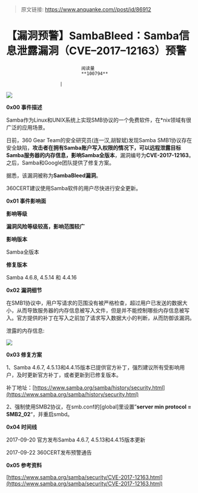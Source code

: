 > 原文链接: https://www.anquanke.com//post/id/86912 


# 【漏洞预警】SambaBleed：Samba信息泄露漏洞（CVE–2017–12163）预警


                                阅读量   
                                **100794**
                            
                        |
                        
                                                                                    



[![](https://p1.ssl.qhimg.com/t01db83218e4390d93c.png)](https://p1.ssl.qhimg.com/t01db83218e4390d93c.png)



**0x00 事件描述**



Samba作为Linux和UNIX系统上实现SMB协议的一个免费软件，在*nix领域有很广泛的应用场景。

日前，360 Gear Team的安全研究员(连一汉,胡智斌)发现Samba SMB1协议存在安全缺陷，**攻击者在拥有Samba账户写入权限的情况下，可以远程泄露目标Samba服务器的内存信息，影响Samba全版本**，漏洞编号为**CVE-2017-12163**。之后，Samba和Google团队提供了修复方案。

据悉，该漏洞被称为**SambaBleed漏洞**。

360CERT建议使用Samba软件的用户尽快进行安全更新。



**0x01 事件影响面**



**影响等级**

**漏洞风险等级较高，影响范围较广**

**影响版本**

Samba全版本

**修复版本**

Samba 4.6.8, 4.5.14 和 4.4.16



**0x02 漏洞细节**



在SMB1协议中，用户写请求的范围没有被严格检查，超过用户已发送的数据大小，从而导致服务器的内存信息被写入文件，但是并不能控制哪些内存信息被写入。官方提供的补丁在写入之前加了请求写入数据大小的判断，从而防御该漏洞。

泄露的内存信息:

[![](https://p4.ssl.qhimg.com/t01984bcd0e9b6ac675.jpg)](https://p4.ssl.qhimg.com/t01984bcd0e9b6ac675.jpg)



**0x03 修复方案**



1、Samba 4.6.7, 4.5.13和4.4.15版本已提供官方补丁，强烈建议所有受影响用户，及时更新官方补丁，或者更新到已修复版本。

补丁地址：[https://www.samba.org/samba/history/security.html](https://www.samba.org/samba/history/security.html)

2、强制使用SMB2协议，在smb.conf的[global]里设置”**server min protocol = SMB2_02**“，并重启smbd。



**0x04 时间线**



2017-09-20 官方发布Samba 4.6.7, 4.5.13和4.4.15版本更新

2017-09-22 360CERT发布预警通告



**0x05 参考资料**



[https://www.samba.org/samba/security/CVE-2017-12163.html](https://www.samba.org/samba/security/CVE-2017-12163.html)

